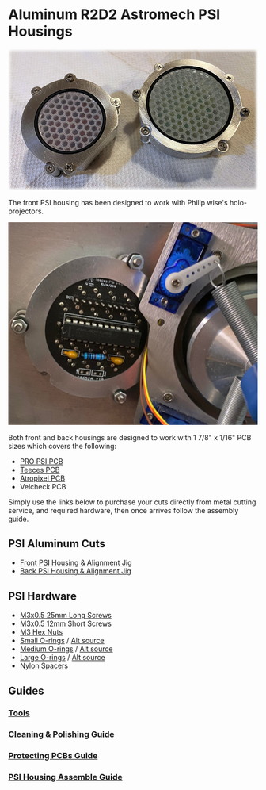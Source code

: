 # Aluminum R2D2 Astromech PSI Housings

<img src="/assets/intro.jpg" />

The front PSI housing has been designed to work with Philip wise's holo-projectors. 

<img src="/assets/317455864_876173603411019_6171917019506071352_n.jpg" />

Both front and back housings are designed to work with 1 7/8" x 1/16" PCB sizes which covers the following:

- [PRO PSI PCB](https://astromech.net/forums/showthread.php?41953-BC-Approved-PSI-PRO-Connected-PSIs-2022-RUN-(-55))
- [Teeces PCB](https://astromech.net/forums/showthread.php?28369-TEECE-s-Light-Kits-(Assembled)-BC-Approved-255-(May-2016)-Open)
- [Atropixel PCB](https://shop.we-make-things.co.uk/index.php?route=product/product&product_id=56)
- Velcheck PCB

Simply use the links below to purchase your cuts directly from metal cutting service, and required hardware, then once arrives follow the assembly guide.

## PSI Aluminum Cuts

- [Front PSI Housing & Alignment Jig](https://cart.sendcutsend.com/5igkomj3rr9p)
- [Back PSI Housing & Alignment Jig](https://cart.sendcutsend.com/djhoyyqhtpox)


## PSI Hardware
- [M3x0.5 25mm Long Screws](https://www.mcmaster.com/91801A620/)
- [M3x0.5 12mm Short Screws](https://www.mcmaster.com/91801A158/)
- [M3 Hex Nuts](https://www.mcmaster.com/94150A325/)
- [Small O-rings](https://www.mcmaster.com/1295N114/) / [Alt source](https://www.amazon.com/uxcell-Fluorine-Rubber-Diameter-Gasket/dp/B07YJWLGGR)
- [Medium O-rings](https://www.mcmaster.com/1295N262/) / [Alt source](https://www.amazon.com/uxcell-Rings-Nitrile-Rubber-Diameter/dp/B07F342B69)
- [Large O-rings](https://www.mcmaster.com/1295N266/) / [Alt source](https://www.amazon.com/uxcell-Rubber-Resistant-Sealing-Grommets/dp/B072J2BCX6)
- [Nylon Spacers](https://www.mcmaster.com/93657A506/)


## Guides
### [Tools](https://github.com/drolsen/r2d2-psi-housing/wiki)
### [Cleaning & Polishing Guide](https://github.com/drolsen/r2d2-psi-housing/wiki/Cleaning-&-Polishing-Guide)
### [Protecting PCBs Guide](https://github.com/drolsen/r2d2-psi-housing/wiki/Protecting-PCBs)
### [PSI Housing Assemble Guide](https://github.com/drolsen/r2d2-psi-housing/wiki/PSI-Housing-Assembling)
